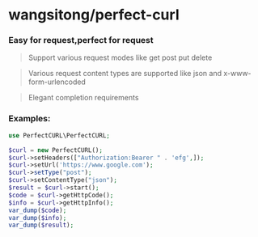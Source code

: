 # wangsitong/perfect-curl
### Easy for request,perfect for request</br>
>Support various request modes like get post put delete

>Various request content types are supported like json and x-www-form-urlencoded

>Elegant completion requirements

### Examples:
```php
use PerfectCURL\PerfectCURL;

$curl = new PerfectCURL();
$curl->setHeaders(["Authorization:Bearer " . 'efg',]);
$curl->setUrl('https://www.google.com');
$curl->setType("post");
$curl->setContentType("json");
$result = $curl->start();
$code = $curl->getHttpCode();
$info = $curl->getHttpInfo();
var_dump($code);
var_dump($info);
var_dump($result);



